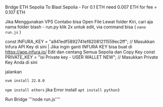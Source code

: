 Bridge ETH Sepolia To Blast Sepolia - For 0.1 ETH need 0.007 ETH for fee = 0.107 ETH

Jika Menggunakan VPS Contabo bisa Open File Lewat folder Kiri, cari aja nama folder blash - run.py klik 2x untuk edit, via command bisa ( ```nano run.js``` )

const INFURA_KEY = "a941edf5892741ef82081211559ec2ff";  // Masukkan Infura API Key di sini | Jika ingin ganti INFURA KEY bisa buat di https://app.infura.io/ Edit dan centang Semua Sepolia dan Copy Key
const PRIVATE_KEY = "isi Private key - USER WALLET NEW"; // Masukkan Private Key Anda di sini 

jalankan

```nvm install 22.8.0```

```npm install ethers```
jika Error install ```apt install python3```

Run Bridge '''node run.js''''
